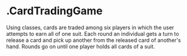 # .CardTradingGame
Using classes, cards are traded among six players in which the user attempts to earn all of one suit. Each round an individual gets a turn to release a card and pick up another from the released card of another's hand. Rounds go on until one player holds all cards of a suit.
